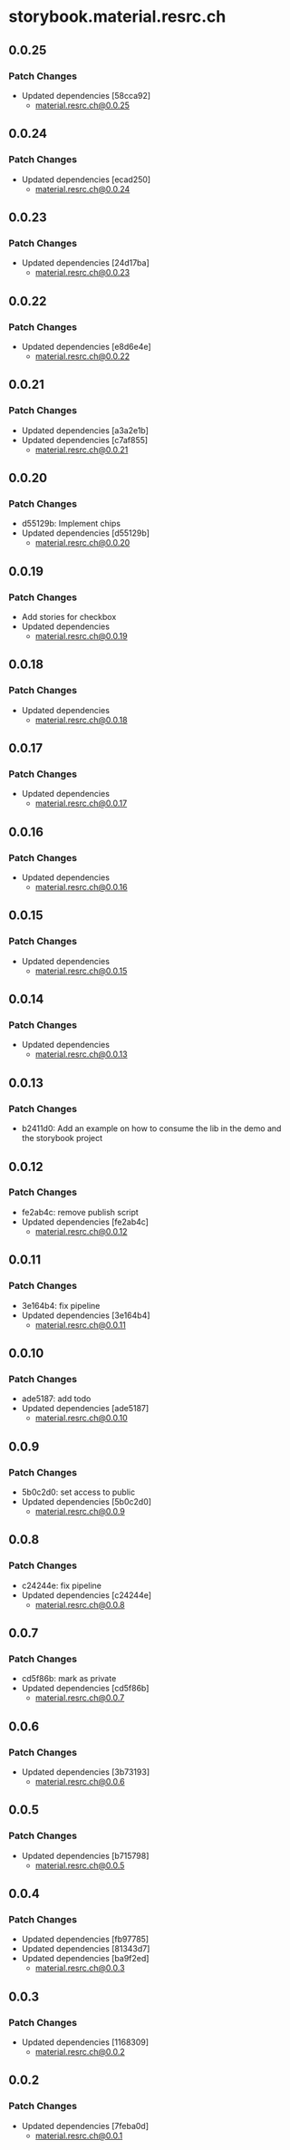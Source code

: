 # storybook.material.resrc.ch

## 0.0.25

### Patch Changes

- Updated dependencies [58cca92]
  - material.resrc.ch@0.0.25

## 0.0.24

### Patch Changes

- Updated dependencies [ecad250]
  - material.resrc.ch@0.0.24

## 0.0.23

### Patch Changes

- Updated dependencies [24d17ba]
  - material.resrc.ch@0.0.23

## 0.0.22

### Patch Changes

- Updated dependencies [e8d6e4e]
  - material.resrc.ch@0.0.22

## 0.0.21

### Patch Changes

- Updated dependencies [a3a2e1b]
- Updated dependencies [c7af855]
  - material.resrc.ch@0.0.21

## 0.0.20

### Patch Changes

- d55129b: Implement chips
- Updated dependencies [d55129b]
  - material.resrc.ch@0.0.20

## 0.0.19

### Patch Changes

- Add stories for checkbox
- Updated dependencies
  - material.resrc.ch@0.0.19

## 0.0.18

### Patch Changes

- Updated dependencies
  - material.resrc.ch@0.0.18

## 0.0.17

### Patch Changes

- Updated dependencies
  - material.resrc.ch@0.0.17

## 0.0.16

### Patch Changes

- Updated dependencies
  - material.resrc.ch@0.0.16

## 0.0.15

### Patch Changes

- Updated dependencies
  - material.resrc.ch@0.0.15

## 0.0.14

### Patch Changes

- Updated dependencies
  - material.resrc.ch@0.0.13

## 0.0.13

### Patch Changes

- b2411d0: Add an example on how to consume the lib in the demo and the storybook project

## 0.0.12

### Patch Changes

- fe2ab4c: remove publish script
- Updated dependencies [fe2ab4c]
  - material.resrc.ch@0.0.12

## 0.0.11

### Patch Changes

- 3e164b4: fix pipeline
- Updated dependencies [3e164b4]
  - material.resrc.ch@0.0.11

## 0.0.10

### Patch Changes

- ade5187: add todo
- Updated dependencies [ade5187]
  - material.resrc.ch@0.0.10

## 0.0.9

### Patch Changes

- 5b0c2d0: set access to public
- Updated dependencies [5b0c2d0]
  - material.resrc.ch@0.0.9

## 0.0.8

### Patch Changes

- c24244e: fix pipeline
- Updated dependencies [c24244e]
  - material.resrc.ch@0.0.8

## 0.0.7

### Patch Changes

- cd5f86b: mark as private
- Updated dependencies [cd5f86b]
  - material.resrc.ch@0.0.7

## 0.0.6

### Patch Changes

- Updated dependencies [3b73193]
  - material.resrc.ch@0.0.6

## 0.0.5

### Patch Changes

- Updated dependencies [b715798]
  - material.resrc.ch@0.0.5

## 0.0.4

### Patch Changes

- Updated dependencies [fb97785]
- Updated dependencies [81343d7]
- Updated dependencies [ba9f2ed]
  - material.resrc.ch@0.0.3

## 0.0.3

### Patch Changes

- Updated dependencies [1168309]
  - material.resrc.ch@0.0.2

## 0.0.2

### Patch Changes

- Updated dependencies [7feba0d]
  - material.resrc.ch@0.0.1
